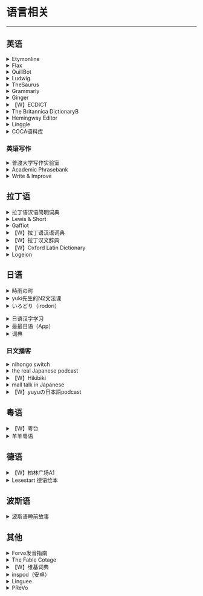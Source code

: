 # 语言相关

---

## 英语

<div class="grid">
    <div><details><summary>Etymonline</summary><p>一个可以查英语单词来源的网站<br/><a href="https://www.etymonline.com/" target="_blank" role="button" class="outline">访问网站</a></p></details></div>
    <div><details><summary>Flax</summary><p>一个可以查各种单词搭配的网站。<br/><a href="http://flax.nzdl.org/" target="_blank" role="button" class="outline">访问网站</a></p></details></div>
    <div><details><summary>QuillBot</summary><p>是一个paraphrase软件。把自己写的英语句子放进去，就会出來更好的版本，比如説词汇更加多样，结构更加清晰。如果自己不满意，还会提供近义词替换等其他操作。<br/><a href="https://quillbot.com/" target="_blank" role="button" class="outline">访问网站</a></p></details></div>
</div>
<div class="grid">
    <div><details><summary>Ludwig</summary><p>一个句子搜索引擎，它可以列出包含关键词的例句，通过为您提供从可靠来源获取的上下文示例，并且提供好多近义词，帮助您写出更好的英语。<br/><a href="https://ludwig.guru/" target="_blank" role="button" class="outline">访问网站</a></p></details></div>
    <div><details><summary>TheSaurus</summary><p>一个可以查询英语近义词和反义词的网站<br/><a href="https://thesaurus.plus/" target="_blank" role="button" class="outline">访问网站</a></p></details></div>
    <div><details><summary>Grammarly</summary><p>付费的英文语法纠正服务<br/><a href="https://www.grammarly.com/" target="_blank" role="button" class="outline">访问网站</a></p></details></div>
</div>
<div class="grid">
    <div><details><summary>Ginger</summary><p>算是Grammarly高级版的平替？<br/><a href="https://www.gingersoftware.com/" target="_blank" role="button" class="outline">访问网站</a></p></details></div>
    <div><details><summary>【W】ECDICT</summary><p>一份英文->中文字典的双解词典数据库，根据各类考试大纲和语料库词频收录数十万条各类单词的英文和中文释义，并按照各类考试大纲和词频进行标注。<br/><a href="https://github.com/skywind3000/ECDICT" target="_blank" role="button" class="outline">访问网站</a></p></details></div>
    <div><details><summary>The Britannica DictionaryB</summary><p>大英词典的官方网站<br/><a href="https://www.britannica.com/dictionary" target="_blank" role="button" class="outline">访问网站</a></p></details></div>
</div>
<div class="grid">
    <div><details><summary>Hemingway Editor</summary><p>同样是一个英文写作的辅助工具。好处是免费，缺点是没有Grammarly和QuillBot效果好。<br/><a href="https://hemingwayapp.com/" target="_blank" role="button" class="outline">访问网站</a></p></details></div>
    <div><details><summary>Linggle</summary><p>一个查询英文词语搭配的网站。有很多高级的查找功能。妈妈再也不用担心我的语法填空不会了~<br/><a href="https://linggle.com/" target="_blank" role="button" class="outline">访问网站</a></p></details></div>
    <div><details><summary>COCA语料库</summary><p>有关美式英语具有代表性的语料库。<br/><a href="https://www.english-corpora.org/coca/" target="_blank" role="button" class="outline">访问网站</a></p></details></div>
</div>

### 英语写作

<div class="grid">
    <div><details><summary>普渡大学写作实验室</summary><p>可以查找英语写作方面的资料，包括语法，学术写作格式等。<br/><a href="https://owl.purdue.edu/owl/index.html" target="_blank" role="button" class="outline">访问网站</a></p></details></div>
    <div><details><summary>Academic Phrasebank</summary><p>曼彻斯特大学的学术写作词句模板库。<br/><a href="https://www.phrasebank.manchester.ac.uk/" target="_blank" role="button" class="outline">访问网站</a></p></details></div>
    <div><details><summary>Write & Improve</summary><p>剑桥大学开发的帮助提升英语写作水平的工具，你可以在线练习写作，由AI打分并给出写作建议。<br/><a href="https://writeandimprove.com/" target="_blank" role="button" class="outline">访问网站</a></p></details></div>
</div>

## 拉丁语

<div class="grid">
    <div><details><summary>拉丁语汉语简明词典</summary><p>由雷立柏编写的拉-中词典，是PDF格式的，需要下载使用<br/><a href="https://downloads.freemdict.com/uploads/Ludovicus/%E6%8B%89%E4%B8%81%E8%AF%AD-%E6%90%AC%E8%BF%90/%E9%9B%B7%E7%AB%8B%E6%9F%8F%E2%80%94%E7%AE%80%E6%98%8E%E6%8B%89%E4%B8%81%E8%AF%AD%E6%95%99%E7%A8%8B_.pdf" target="_blank" role="button" class="outline">下载文件</a></p></details></div>
    <div><details><summary>Lewis & Short</summary><p>一个拉-英的词典，有很多的数字化项目，但比较老了<br/><a href="https://alatius.com/ls/" target="_blank" role="button" class="outline">网站1</a><br/><a href="http://www.perseus.tufts.edu/hopper/text?doc=Perseus:text:1999.04.0059" target="_blank" role="button" class="outline">网站2</a><br/><a href="http://archimedes.fas.harvard.edu/pollux/" target="_blank" role="button" class="outline">网站3</a><br/><a href="http://latinlexicon.org/index.php" target="_blank" role="button" class="outline">网站4</a><br/><a href="http://logeion.uchicago.edu/index.html" target="_blank" role="button" class="outline">网站5</a><br/><a href="http://athirdway.com/glossa/" target="_blank" role="button" class="outline">网站6</a><br/><a href="http://philolog.us/" target="_blank" role="button" class="outline">网站7</a></p></details></div>
    <div><details><summary>Gaffiot</summary><p>一个拉-法在线词典<br/><a href="https://micmap.org/dicfro/introduction/gaffiot" target="_blank" role="button" class="outline">访问网站</a></p></details></div>
</div>
<div class="grid">
    <div><details><summary>【W】拉丁语汉语词典</summary><p>由谢大任编写的拉-中词典，质量堪忧，但可以参考使用，是PDF格式，需要下载使用<br/><a href="https://zh.b-ok.cc/book/3572273/87f34f" target="_blank" role="button" class="outline">下载文件</a></p></details></div>
    <div><details><summary>【W】拉丁汉文辞典</summary><p>由吴金瑞编写的拉-中词典，是PDF格式，需要下载使用<br/><a href="https://zh.b-ok.cc/book/3403668/fe2f03" target="_blank" role="button" class="outline">下载文件</a></p></details></div>
    <div><details><summary>【W】Oxford Latin Dictionary</summary><p>一个拉-英词典，PDF格式，需要下载使用<br/><a href="https://zh.b-ok.cc/book/3647306/d6b88d" target="_blank" role="button" class="outline">下载文件</a></p></details></div>
</div>
<div class="grid">
    <div><details><summary>Logeion</summary><p>一个在线的拉丁语、希腊语-英语的词典，由芝加哥大学开发，也有IOS版的软件<br/><a href="https://logeion.uchicago.edu/lexidium" target="_blank" role="button" class="outline">访问网站</a><br/><a href="https://apps.apple.com/us/app/logeion/id727860177" target="_blank" role="button" class="outline">APP STORE</a></p></details></div>
    <div> </div>
    <div> </div>
</div>

## 日语

<div class="grid">
    <div><details><summary>時雨の町</summary><p>一个保姆级的自学日语网站<br/><a href="https://www.sigure.tw/" target="_blank" role="button" class="outline">访问网站</a></p></details></div>
    <div><details><summary>yuki先生的N2文法课</summary><p>优点：<br/>1.老师是native speaker，口音很自然，听起来很舒服；<br/>2.全日语教学，看评论N3水平应该就可以听懂，我个人比起中文教学更偏向这种，包括用日语来解答文法，我觉得更能贴近本身的语义，也更有利于练习听力；<br/>3.课程内容很轻松，老师本人非常可爱，每讲解一个语法都会有一个幽默短句，上课会觉得蛮有意思，不会有任务感<br/>缺点：<br/>1.因为是单独的文法课，单词听力口语方面可能还需要自己另外补充；<br/>2.本身不是单独面向中文学生而是面向海外（主越南）的教程，所以有一些语法可能对中文掌握者来说很显而易见；<br/>3.视频的时间比较早了，可能跟现在的N2文法要求有一些出入<br/><a href="https://www.bilibili.com/video/BV1JX4y1g7Hw" target="_blank" role="button" class="outline">访问课程</a></p></details></div>
    <div><details><summary>いろどり（irodori）</summary><p>一套偏向日语口语应用的教材，对话有框架可以背！除了对话，还有各种实际生活在日本会用上的，比较教怎么读传单，通知，怎么看说明书，手把手教学习者怎么开始新生活。目前三册电子版官网全免费开放下载！（配套的听力可以在喜马拉雅找到）<br/>提供有在线课程，可以作为课后练习，也适合自学者。几乎覆盖了自学者面临的所有情况，还设置了模拟对话的板块。对发音有自信/不在意发音，且注重日语实用性，有打算在日本生活的入门/初级学习者完全可以用这个网站自学。<br/><a href="https://www.irodori.jpf.go.jp/index.html" target="_blank" role="button" class="outline">官方网站</a><br/><a href="https://www.irodori-online.jpf.go.jp/" target="_blank" role="button" class="outline">在线课程</a></p></details></p></details></div>
</div>
<div class="grid">
    <div><details><summary>日语汉字学习</summary><p>可以参照中文维基的《学年別漢字配当表》《日語常用漢字》<br/><a href="https://zh.m.wiktionary.org/wiki/Appendix:%E6%97%A5%E8%AA%9E%E5%B8%B8%E7%94%A8%E6%BC%A2%E5%AD%97" target="_blank" role="button" class="outline">日語常用漢字</a><br/><a href="https://zh.m.wiktionary.org/wiki/Appendix:%E6%95%99%E8%82%B2%E7%94%A8%E6%BC%A2%E5%AD%97" target="_blank" role="button" class="outline">学年別漢字配当表</a></p></details></div>
    <div><details><summary>最最日语（App）</summary><p>适合入门，聚合了很多种教材，五十音和标日初级上下的课都可以免费看（其他教材我没用不太清楚）。平时没有广告，课程促销的点掉就不会再出现了。<br/>课程讲解是单词+语法，闯关练习是单词+口语。总之跟着系统安排的每日任务做就行了，平均一天大约30分钟，也可以自己调整。<br/><a href="http://www.xuewujing.com/" target="_blank" role="button" class="outline">访问网站</a></p></details></div>
    <div><details><summary>词典</summary><p>推荐日语词典app：大辞林和中日日中辞典。<br/>两个都是权威词典的电子版。两个app可以合并到物书堂的app里，输入一次可以同时在多个app里查找。ui做的非常轻快，查词速度很快，还可以查例句。尤其是中日日中辞典，在不知道中文词用日语怎么表达的时候参考一下例句里的不同用法特别好用！<br/>缺点就是贵吧……而且还老出新版而不是更新旧版……不过我用了七年感觉也用回本了，而且新词完全可以谷歌，不用着急更新。</p></details></div>
</div>

### 日文播客

<div class="grid">
    <div><details><summary>nihongo switch</summary><p>收听非常方便，官网无需翻墙可以直接收听，也可下载用音乐软件收听，同时官网贴有transcript，也有上传youtube，自带日语字幕，b站有合集，可以自行选择适合的收听方式。内容会涉及一些日本文化相关或者一些比较地道的词汇用语，每周更新一集，目前集数已有110+，时长10-15左右，难度未标注。<br/>象友体验：我个人感觉N3-N1不等，通常culture类会难度高一些，vocabulary类会简单一些，我个人感觉随着集数增加有慢慢变短变简单的趋势。主播语速类似于N3听力，用语更偏向于书面语，跟普通对话的说话方式不同，会有一些长句，非常适合跟读和shadowing。但是我自己感觉语调和用词会ちょっと古い感じ ，想要练习日常对话可能不合适<br/><a href="https://nihongoswitch.com/" target="_blank" role="button" class="outline">访问网站</a></p></details></div>
    <div><details><summary>the real Japanese podcast</summary><p>Podcast/Spotify 可收听。youtube有上传视频，带有日语cc字幕，也有台湾听众做的中文字幕。内容会方面主要是会根据听众的request每集讲一个主题，包括文化，社会议题、アニメ等等，每周更新一集，目前集数已有140+，时长偏短，10-20min不等。<br/>象友体验：走在路上听也很方便。每集会标注难度，基本集中在N3-N2, 偶尔会有N1难度，不过不知道是不是我自己词汇量有偏重，我个人听起来感觉标注的难度不是很准。语速是日常会话语速，短句和口癖偏多，不适合跟读，但很适合练听力，说话的腔调和方式也更年轻オシャレ一些<br/><a href="https://nihongoswitch.com/" target="_blank" role="button" class="outline">访问网站</a></p></details></div>
    <div><details><summary>【W】Hikibiki</summary><p>严格来说不算podcast，这是一档已经停播的ラジオ番組，13年开始更新，19年停更，是迫田大地（designer）和木村はるか（声優）共同主持的一档谈论「ひいきにしているもの」的广播节目，共有297集，有听众上传了合集。 时长都在1h左右，难度N1+。<br/>象友体验：因为本身就不是面向日语学习者的播客，所以难度比较高，基本是native的水准，也没有transcript，适合听力已经比较好的学习者<br/><a href="https://archive.org/details/hikibiki_podcast/" target="_blank" role="button" class="outline">访问网站</a></p></details></div>
</div>
<div class="grid">
    <div><details><summary>mall talk in Japanese</summary><p>Podcast / Spotify 可收听，主播是两个女生，从19年开始更新，目前集数已有80+，记录了她们从在伦敦交流到回到日本工作的生活变化，两个妹妹都特别可爱，听他们聊自己的近况还有平常生活的见闻像是朋友陪伴在身边一样。时长在30分钟左右，难度在N2-N1，日常会话语速，blog贴有每集单词表，生词多的话可以对照收听。不过更新不规律。<br/><a href="https://smalltalkinjapanese.hatenablog.com/" target="_blank" role="button" class="outline">访问网站</a></p></details></div>
    <div><details><summary>【W】yuyuの日本語podcast</summary><p>Podcast/Spotify 可收听，没有transcript。youtube有上传视频，并配有日语字幕，但是上传会比音源那边晚一段时间。每周更新一集，目前集数已有120+，内容包括他自己的生活和感悟还有一些日本文化相关，近期开了日本史的新系列。时长在20分钟左右，难度我个人感觉在N2-N1左右，日常会话语速，用语的正式程度介于上面两档节目之间，个人感觉不太适合跟读。<br/><a href="https://www.youtube.com/channel/UC8dWfySP_cKDMFj6aFfQbFA" target="_blank" role="button" class="outline">访问网站</a></p></details></div>
    <div> </div>
</div>

## 粤语

<div class="grid">
    <div><details><summary>【W】粤台</summary><p>一个不错的学习粤语词汇的账号，每个词都有发音和例句，而且排版很美观。<br/><a href="https://www.instagram.com/jyuttoi_cantonese/" target="_blank" role="button" class="outline">访问网站（IG）</a><br/><a href="https://www.youtube.com/JyutToi" target="_blank" role="button" class="outline">访问网站（YouTube）</a></p></details></div>
    <div><details><summary>羊羊粤语</summary><p>一个粤语词典网站，有比较详细的粤语读音和组词距离，也有长文注音、粤语翻译等功能，也能在不同的拼音规则下搜索结果（但有些注音和汉典的不一样，可以综合来参考看）<br/><a href="https://shyyp.net/" target="_blank" role="button" class="outline">访问网站</a></p></details></div>
    <div> </div>
</div>

## 德语

<div class="grid">
    <div><details><summary>【W】柏林广场A1</summary><p>大佬上传到YouTube的德语课程<br/><a href="https://www.youtube.com/watch?v=2IHVwey8FV0" target="_blank" role="button" class="outline">访问网站</a></p></details></div>
    <div><details><summary>Lesestart 德语绘本</summary><p>适合1-3岁孩子看的德语绘本，可以拿来当阅读材料<br/><a href="https://www.einfachvorlesen.de/lesestart" target="_blank" role="button" class="outline">访问网站</a></p></details></div>
    <div> </div>
</div>

## 波斯语

<div class="grid">
    <div><details><summary>波斯语睡前故事</summary><p>一个用波斯语讲睡前故事的播客<br/><a href="https://podcasts.apple.com/us/podcast/persian-night-story/id1338732915" target="_blank" role="button" class="outline">访问网站</a></p></details></div>
    <div> </div>
    <div> </div>
</div>

## 其他

<div class="grid">
    <div><details><summary>Forvo发音指南</summary><p>一个提供各种语言发音的网站，由用户提供读音，还有一些方言收录。<br/><a href="https://zh.forvo.com/languages/" target="_blank" role="button" class="outline">访问网站</a></p></details></div>
    <div><details><summary>The Fable Cotage</summary><p>一个双语绘本网站，支持英法意西德语，可以作为初学者的阅读材料。<br/><a href="https://www.thefablecottage.com/" target="_blank" role="button" class="outline">访问网站</a></p></details></div>
    <div><details><summary>【W】维基词典</summary><p>一个由志愿者编纂的多语言词典计划，它旨在囊括各种语言词汇的语源、读音和解释。<br/><a href="https://zh.wiktionary.org/" target="_blank" role="button" class="outline">访问网站</a></p></details></div>
</div>
<div class="grid">
    <div><details><summary>inspod（安卓）</summary><p>兼容podcasts和YouTube，打关键帧+自动出字幕+做笔记，内置检索你想要的频道<br/><a href="https://www.inspod.io/zh-cn" target="_blank" role="button" class="outline">访问网站</a></p></details></div>
    <div><details><summary>Linguee</summary><p>一个词典，可以提供很多例句<br/><a href="https://www.linguee.com/" target="_blank" role="button" class="outline">访问网站</a></p></details></div>
    <div><details><summary>PReVo</summary><p>一个开源的世（世界语）-世（世界语）词典，是安卓软件<br/><a href="https://www.busydoingnothing.co.uk/prevo/" target="_blank" role="button" class="outline">访问网站</a><br/><a href="https://github.com/bpeel/prevo" target="_blank" role="button" class="outline">查看源码</a></p></details></div>
</div>